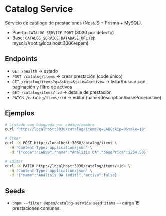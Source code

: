 # Catalog Service

Servicio de catálogo de prestaciones (NestJS + Prisma + MySQL).

- Puerto: `CATALOG_SERVICE_PORT` (3030 por defecto)
- Base: `CATALOG_SERVICE_DATABASE_URL` (ej: mysql://root:@localhost:3306/epem)

## Endpoints
- `GET /health` → estado
- `POST /catalog/items` → crear prestación (code único)
- `GET /catalog/items?q=&skip=&take=&active=` → listar/buscar con paginación y filtro de activos
- `GET /catalog/items/:id` → detalle de prestación
- `PATCH /catalog/items/:id` → editar (name/description/basePrice/active)

## Ejemplos
```bash
# Listado con búsqueda por código/nombre
curl "http://localhost:3030/catalog/items?q=LAB&skip=0&take=10"

# Crear
curl -X POST http://localhost:3030/catalog/items \
  -H 'Content-Type: application/json' \
  -d '{"code":"LAB99","name":"Análisis QA","basePrice":1234.50}'

# Editar
curl -X PATCH http://localhost:3030/catalog/items/<id> \
  -H 'Content-Type: application/json' \
  -d '{"name":"Análisis QA (edit)","active":false}'
```

## Seeds
- `pnpm --filter @epem/catalog-service seed:items` — carga 15 prestaciones comunes.
